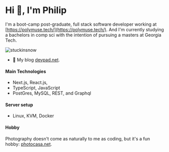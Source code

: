 # Hi 👋, I'm Philip 

I'm a boot-camp post-graduate, full stack software developer working at [https://polymuse.tech/](https://polymuse.tech/). And I'm currently studying a bachelors in comp sci with the intention of pursuing a masters at Georgia Tech.

<p align="left"> <img src="https://komarev.com/ghpvc/?username=stuckinsnow&label=Profile%20views&color=0e75b6&style=flat" alt="stuckinsnow" /> </p>

- 🔭 My blog [devpad.net](https://devpad.net).

#### Main Technologies 

* Next.js, React.js,
* TypeScript, JavaScript
* PostGres, MySQL, REST, and Graphql 
  
#### Server setup

* Linux, KVM, Docker

#### Hobby

Photography doesn't come as naturally to me as coding, but it's a fun hobby: [photocasa.net](https://photocasa.net).
